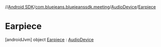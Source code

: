 //[Android SDK](../../../../index.md)/[com.bluejeans.bluejeanssdk.meeting](../../index.md)/[AudioDevice](../index.md)/[Earpiece](index.md)



# Earpiece  
 [androidJvm] object [Earpiece](index.md) : [AudioDevice](../index.md)   

